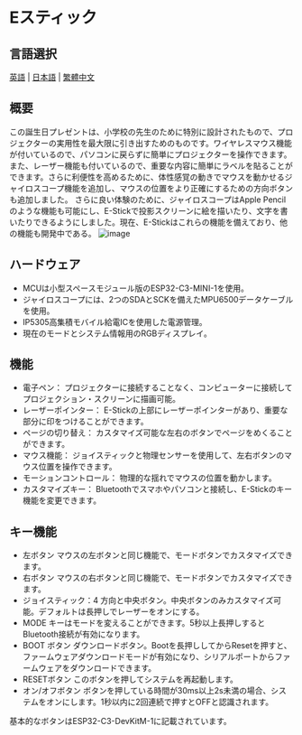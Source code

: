 # Eスティック    
## 言語選択
[英語](https://github.com/Knockoi/E-Stick/blob/main/README.md) | [日本語](https://github.com/Knockoi/E-Stick-V1/edit/main/ReadmeCN.md) | [繁體中文](https://github.com/Knockoi/E-Stick/blob/main/ReadmeTC.md)  
## 概要  
この誕生日プレゼントは、小学校の先生のために特別に設計されたもので、プロジェクターの実用性を最大限に引き出すためのものです。ワイヤレスマウス機能が付いているので、パソコンに戻らずに簡単にプロジェクターを操作できます。
また、レーザー機能も付いているので、重要な内容に簡単にラベルを貼ることができます。さらに利便性を高めるために、体性感覚の動きでマウスを動かせるジャイロスコープ機能を追加し、マウスの位置をより正確にするための方向ボタンも追加しました。
さらに良い体験のために、ジャイロスコープはApple Pencilのような機能も可能にし、E-Stickで投影スクリーンに絵を描いたり、文字を書いたりできるようにしました。現在、E-Stickはこれらの機能を備えており、他の機能も開発中である。
  ![image](https://github.com/Knockoi/E-Stick/blob/main/Image/%E8%9E%A2%E5%B9%95%E6%93%B7%E5%8F%96%E7%95%AB%E9%9D%A2%202023-09-16%20235403.png)
  
## ハードウェア  
- MCUは小型スペースモジュール版のESP32-C3-MINI-1を使用。
- ジャイロスコープには、2つのSDAとSCKを備えたMPU6500データケーブルを使用。
- IP5305高集積モバイル給電ICを使用した電源管理。
- 現在のモードとシステム情報用のRGBディスプレイ。 

## 機能  
- 電子ペン： プロジェクターに接続することなく、コンピューターに接続してプロジェクション・スクリーンに描画可能。
- レーザーポインター： E-Stickの上部にレーザーポインターがあり、重要な部分に印をつけることができます。
- ページの切り替え： カスタマイズ可能な左右のボタンでページをめくることができます。
- マウス機能： ジョイスティックと物理センサーを使用して、左右ボタンのマウス位置を操作できます。
- モーションコントロール： 物理的な揺れでマウスの位置を動かします。
- カスタマイズキー： Bluetoothでスマホやパソコンと接続し、E-Stickのキー機能を変更できます。
  
## キー機能  
- 左ボタン マウスの左ボタンと同じ機能で、モードボタンでカスタマイズできます。
- 右ボタン マウスの右ボタンと同じ機能で、モードボタンでカスタマイズできます。
- ジョイスティック：4 方向と中央ボタン。中央ボタンのみカスタマイズ可能。デフォルトは長押しでレーザーをオンにする。
- MODE キーはモードを変えることができます。5秒以上長押しするとBluetooth接続が有効になります。
- BOOT ボタン ダウンロードボタン。Bootを長押ししてからResetを押すと、ファームウェアダウンロードモードが有効になり、シリアルポートからファームウェアをダウンロードできます。
- RESETボタン このボタンを押してシステムを再起動します。
- オン/オフボタン ボタンを押している時間が30ms以上2s未満の場合、システムをオンにします。1秒以内に2回連続で押すとOFFと認識されます。
    
基本的なボタンはESP32-C3-DevKitM-1に記載されています。


